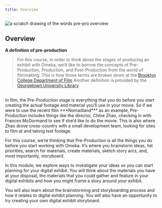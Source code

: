 ```yaml
---
title: Overview
---
```


<img src="/course-in-a-box/img/prepro_overview.png" alt="a scratch drawing of the words pre-pro overview" class="img-fluid">

## Overview

**A definition of pre-production**

> For this course, in order to think about the stages of producing an exhibit with Omeka, we’d like to borrow the concepts of Pre-Production, Production, and Post-Production from the world of filmmaking. This is how those terms are broken down at the [Brooklyn College Department of Film](http://www.brooklyn.cuny.edu/web/aca_visualmedia_film/2012_Production_Handbook_.pdf) Another definition is provided by the [Georgetown University Library](https://guides.library.georgetown.edu/documentary).

<br>
In film, the Pre-Production stage is everything that you do before you start creating the actual footage and material you’ll use in your movie. So if we were to use the recent film ***Nomadland*** as an example, Pre-Production includes things like the director, Chloe Zhao, checking in with Frances McDormand to see if she’d like to do the movie. This is also where Zhao drove cross-country with a small development team, looking for sites to film at and taking test footage.

For this course, we’re thinking that Pre-Production is all the things you do before you start working with Omeka. It’s where you brainstorm ideas, list priorities, search for materials, create materials, sketch story arcs, and, most importantly, storyboard.

In this module, we explore ways to investigate your ideas so you can start planning for your digital exhibit. You will think about the materials you have at your disposal, the materials that you could gather and feature in your digital exhibits and how you might frame a story around your exhibit.

You will also learn about the brainstorming and storyboarding process and how it relates to digital exhibit planning. You will also have an opportunity to try creating your own digital exhibit storyboard.
